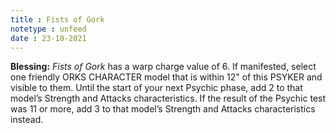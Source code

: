 ```yaml
---
title : Fists of Gork
notetype : unfeed
date : 23-10-2021
---
```


**Blessing:** _Fists of Gork_ has a warp charge value of 6. If manifested, select one friendly ORKS CHARACTER model that is within 12" of this PSYKER and visible to them. Until the start of your next Psychic phase, add 2 to that model’s Strength and Attacks characteristics. If the result of the Psychic test was 11 or more, add 3 to that model’s Strength and Attacks characteristics instead.